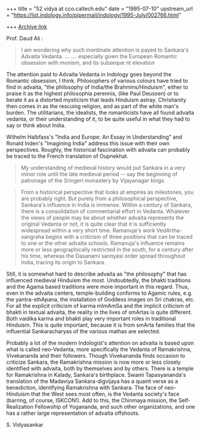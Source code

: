 +++
title = "52 vidya at cco.caltech.edu"
date = "1995-07-10"
upstream_url = "https://list.indology.info/pipermail/indology/1995-July/002766.html"

+++
[Archive link](https://list.indology.info/pipermail/indology/1995-July/002766.html)


Prof. Daud Ali :

> I am wondering why such
> inordinate attention is payed to Sankara's Advaita Vedanta.  ...
> ....
> especially given the European Romantic obsession with monism, and its subseque
nt elevation

The attention paid to Advaita Vedanta in Indology goes beyond the Romantic
obsession, I think. Philosophers of various colours have tried to find in
advaita, "the philosophy of India/the Brahmins/Hinduism", either to praise
it as the highest philosophia perennis, (like Paul Deussen) or to berate it
as a distorted mysticism that leads Hinduism astray. Christianity then comes
in as the rescuing religion, and as part of the white man's burden. The
utilitarians, the idealists, the romanticists have all found advaita vedanta,
or their understanding of it, to be quite useful in what they had to say
or think about India.

Wilhelm Halbfass's "India and Europe: An Essay in Understanding" and
Ronald Inden's "Imagining India" address this issue with their own perspectives.
Roughly, the historical fascination with advaita can probably be traced to
the French translation of Oupnekhat.

> My understanding of medieval history would put Sankara in a very minor
> role until the late medieval period -- say the beginning of patronage of
> the Sringeri monastery by Vijayanagar kings.

>From a historical perspective that looks at empires as milestones, you are
probably right. But purely from a philosophical perspective, Sankara's influence
in India is immense. Within a century of Sankara, there is a consolidation of
commentarial effort in Vedanta. Whatever the views of people may be about
whether advaita represents the original Vedanta or not, it is quite clear that
it is sufficiently widespread within a very short time. Ramanuja's work
VedArtha-sangraha begins with a criticism of three positions that can be traced
to one or the other advaita schools. Ramanuja's influence remains more
or less geographically restricted in the south, for a century after his time,
whereas the Dasanami sannyasi order spread throughout India, tracing its
origin to Sankara.

Still, it is somewhat hard to describe advaita as "the philosophy" that has
influenced medieval Hinduism the most. Undoubtedly, the bhakti traditions and
the Agama based traditions were more important in this regard. Thus, even in
the advaita centers, temple-building conforms to Agamic rules, e.g. the
yantra-sthApana, the installation of Goddess images on Sri chakras, etc. For
all the explicit criticism of karma mImAmSa and the implicit criticism of
bhakti in textual advaita, the reality in the lives of smArtas is quite
different. Both vaidika karma and bhakti play very important roles in
traditional Hinduism. This is quite important, because it is from smArta
families that the influential Sankaracharyas of the various mathas are
selected.

Probably a lot of the modern Indologist's attention on advaita is based upon
what is called neo-Vedanta, more specifically the Vedanta of Ramakrishna,
Vivekananda and their followers. Though Vivekananda finds occasion to
criticize Sankara, the Ramakrishna mission is now more or less closely 
identified with advaita, both by themselves and by others. There is a temple
for Ramakrishna in Kalady, Sankara's birthplace. Swami Tapasyananda's 
translation of the Madaviya Sankara-digvijaya has a quaint verse as a benediction, identifying Ramakrishna with Sankara. The face of neo-Hinduism that the 
West sees most often, is the Vedanta society's face (barring, of course,
ISKCON!). Add to this, the Chinmaya mission, the Self-Realization Fellowship
of Yogananda, and such other organizations, and one has a rather large
representation of advaita offshoots. 

S. Vidyasankar






